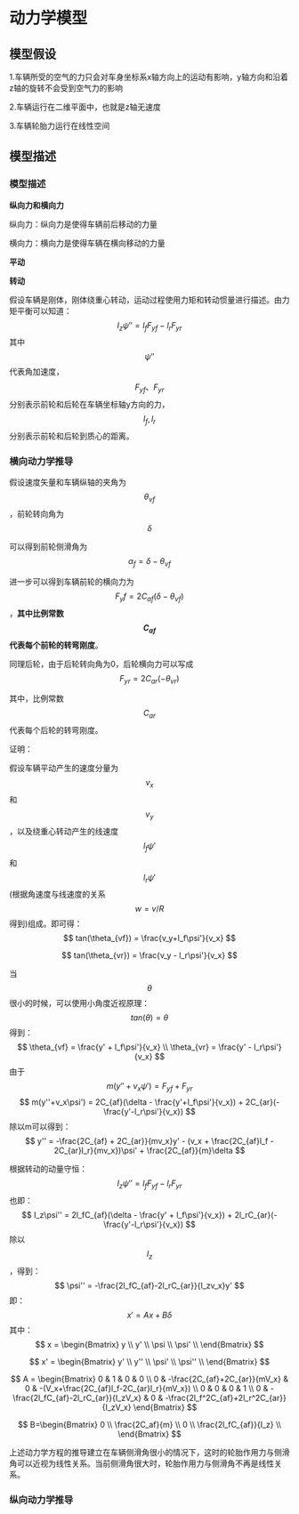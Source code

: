 # 动力学模型

## 模型假设

1.车辆所受的空气的力只会对车身坐标系x轴方向上的运动有影响，y轴方向和沿着z轴的旋转不会受到空气力的影响

2.车辆运行在二维平面中，也就是z轴无速度

3.车辆轮胎力运行在线性空间





## 模型描述



### 模型描述

**纵向力和横向力**

纵向力：纵向力是使得车辆前后移动的力量

横向力：横向力是使得车辆在横向移动的力量



**平动**





**转动**

假设车辆是刚体，刚体绕重心转动，运动过程使用力矩和转动惯量进行描述。由力矩平衡可以知道：
$$
I_z\psi'' = l_fF_{yf}-l_rF_{yr}
$$
其中$$\psi''$$代表角加速度，$$F_{yf}、F_{yr}$$分别表示前轮和后轮在车辆坐标轴y方向的力，$$l_f,l_r$$分别表示前轮和后轮到质心的距离。





### 横向动力学推导

假设速度矢量和车辆纵轴的夹角为$$\theta_{vf}​$$，前轮转向角为$$\delta​$$

可以得到前轮侧滑角为$$\alpha_f=\delta-\theta_{vf}$$

进一步可以得到车辆前轮的横向力为$$F_yf =  2C_{af}(\delta-\theta_{vf})​$$，**其中比例常数$$C_{af}​$$代表每个前轮的转弯刚度**。





同理后轮，由于后轮转向角为0，后轮横向力可以写成$$F_{yr}=2C_{ar}(-\theta_{vr})$$

其中，比例常数$$C_{ar}$$代表每个后轮的转弯刚度。





证明：

假设车辆平动产生的速度分量为$$v_x$$ 和 $$v_y$$ ，以及绕重心转动产生的线速度$$l_f\psi'$$和$$l_r\psi'$$(根据角速度与线速度的关系$$w=v/R$$得到)组成。即可得：
$$
tan(\theta_{vf}) = \frac{v_y+l_f\psi'}{v_x}
$$

$$
tan(\theta_{vr}) = \frac{v_y - l_r\psi'}{v_x}
$$

当$$\theta$$ 很小的时候，可以使用小角度近视原理：
$$
tan(\theta) = \theta
$$
得到：
$$
\theta_{vf} = \frac{y' + l_f\psi'}{v_x}  \\
\theta_{vr} = \frac{y' - l_r\psi'}{v_x}
$$
由于$$m(y''+v_x\psi') = F_{yf} + F_{yr}$$
$$
m(y''+v_x\psi') = 2C_{af}(\delta - \frac{y'+l_f\psi'}{v_x}) + 2C_{ar}(-\frac{y'-l_r\psi'}{v_x})
$$
除以m可以得到：
$$
y'' = -\frac{2C_{af} + 2C_{ar}}{mv_x}y' - (v_x + \frac{2C_{af}l_f - 2C_{ar}l_r}{mv_x})\psi' + \frac{2C_{af}}{m}\delta
$$




根据转动的动量守恒：
$$
I_z\psi'' = l_fF_{yf} - l_rF_{yr}
$$
也即：
$$
I_z\psi'' = 2l_fC_{af}(\delta - \frac{y' + l_f\psi'}{v_x}) + 2l_rC_{ar}(-\frac{y'-l_r\psi'}{v_x})
$$
除以$$I_z$$，得到：
$$
\psi'' = -\frac{2l_fC_{af}-2l_rC_{ar}}{I_zv_x}y'
$$
即：
$$
x'=Ax+B\delta
$$
其中：
$$
x = \begin{Bmatrix}
y \\
y' \\
\psi \\
\psi' \\
\end{Bmatrix}
$$

$$
x' = \begin{Bmatrix}
y' \\
y'' \\
\psi' \\
\psi'' \\
\end{Bmatrix}
$$


$$
A = \begin{Bmatrix}
0 & 1 & 0 & 0 \\
0 & -\frac{2C_{af}+2C_{ar}}{mV_x} & 0  & -(V_x+\frac{2C_{af}l_f-2C_{ar}l_r}{mV_x}) \\
0 & 0 & 0 & 1 \\
0 & -\frac{2l_fC_{af}-2l_rC_{ar}}{I_zV_x} & 0 & -\frac{2l_f^2C_{af}+2l_r^2C_{ar}}{I_zV_x}
\end{Bmatrix}
$$

$$
B=\begin{Bmatrix}
0    \\
\frac{2C_af}{m} \\
0  \\
\frac{2l_fC_{af}}{I_z} \\
\end{Bmatrix}
$$

上述动力学方程的推导建立在车辆侧滑角很小的情况下，这时的轮胎作用力与侧滑角可以近视为线性关系。当前侧滑角很大时，轮胎作用力与侧滑角不再是线性关系。



### 纵向动力学推导

